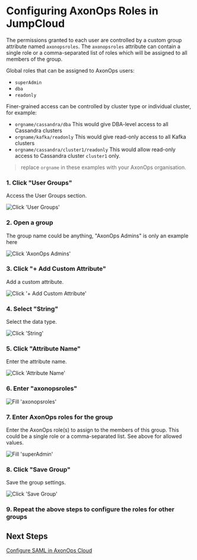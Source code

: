 # Configuring AxonOps Roles in JumpCloud

The permissions granted to each user are controlled by a custom group attribute named `axonopsroles`.
The `axonopsroles` attribute can contain a single role or a comma-separated list of roles which will
be assigned to all members of the group.

Global roles that can be assigned to AxonOps users:
- `superAdmin`
- `dba`
- `readonly`

Finer-grained access can be controlled by cluster type or individual cluster, for example:
- `orgname/cassandra/dba` This would give DBA-level access to all Cassandra clusters
- `orgname/kafka/readonly` This would give read-only access to all Kafka clusters
- `orgname/cassandra/cluster1/readonly` This would allow read-only access to Cassandra cluster `cluster1` only.

> replace `orgname` in these examples with your AxonOps organisation.


### 1\. Click "User Groups"

Access the User Groups section.

![Click 'User Groups'](https://static.guidde.com/v0/qg%2FDYav2XnW7MMsJ8b5Y7XiJvaQaH43%2F1AECrRf967vPL4phK53PdL%2FwL4Ny3Vu4uXCJfkcZ4sWy7_doc.png?alt=media&token=382cfd21-0690-47de-b31c-a7c950d06fae)

### 2\. Open a group
The group name could be anything, "AxonOps Admins" is only an example here

![Click 'AxonOps Admins'](https://static.guidde.com/v0/qg%2FDYav2XnW7MMsJ8b5Y7XiJvaQaH43%2F1AECrRf967vPL4phK53PdL%2Fqv5d3ZuyYAq7nggLN5Uj2g_doc.png?alt=media&token=d88ce28b-1616-416e-8f66-1a1a0c42a9ee)

### 3\. Click "+ Add Custom Attribute"

Add a custom attribute.

![Click '+ Add Custom Attribute'](https://static.guidde.com/v0/qg%2FDYav2XnW7MMsJ8b5Y7XiJvaQaH43%2F1AECrRf967vPL4phK53PdL%2F1FyTaTwELn7aDR9rTeuFes_doc.png?alt=media&token=e08dcc1e-b32b-48d0-b5ba-103962df0547)

### 4\. Select "String"

Select the data type.

![Click 'String'](https://static.guidde.com/v0/qg%2FDYav2XnW7MMsJ8b5Y7XiJvaQaH43%2F1AECrRf967vPL4phK53PdL%2FrqEtZbXJrHvV2hqNGBBxbM_doc.png?alt=media&token=cc6eb766-3be6-47f5-8d2c-a4d2fbe3e856)

### 5\. Click "Attribute Name"

Enter the attribute name.

![Click 'Attribute Name'](https://static.guidde.com/v0/qg%2FDYav2XnW7MMsJ8b5Y7XiJvaQaH43%2F1AECrRf967vPL4phK53PdL%2F31G4YYJSr33LMfw69qVMXt_doc.png?alt=media&token=ea124a60-5627-4dbf-b946-92385f6b9c48)

### 6\. Enter "axonopsroles"

![Fill 'axonopsroles'](https://static.guidde.com/v0/qg%2FDYav2XnW7MMsJ8b5Y7XiJvaQaH43%2F1AECrRf967vPL4phK53PdL%2Fn8xvcxAqd81gs77ahxfbmf_doc.png?alt=media&token=652d9432-4038-4759-a911-65345793526f)

### 7\. Enter AxonOps roles for the group

Enter the AxonOps role(s) to assign to the members of this group. This could be a single
role or a comma-separated list. See above for allowed values.

![Fill 'superAdmin'](https://static.guidde.com/v0/qg%2FDYav2XnW7MMsJ8b5Y7XiJvaQaH43%2F1AECrRf967vPL4phK53PdL%2FxA2oYyyn3HiReixPziQx5u_doc.png?alt=media&token=e39263e5-8f50-44b7-9b76-ee003c665716)

### 8\. Click "Save Group"

Save the group settings.

![Click 'Save Group'](https://static.guidde.com/v0/qg%2FDYav2XnW7MMsJ8b5Y7XiJvaQaH43%2F1AECrRf967vPL4phK53PdL%2F4m7VHtUmSc5tKcW64E7eWM_doc.png?alt=media&token=0db41aef-3d2c-4873-9958-10367a0ee395)

### 9\. Repeat the above steps to configure the roles for other groups

## Next Steps

[Configure SAML in AxonOps Cloud](../03-axonops-saml-jumpcloud)
